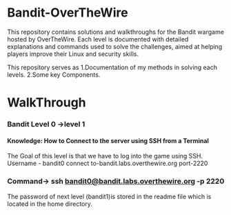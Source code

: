 # Bandit-OverTheWire
This repository contains solutions and walkthroughs for the Bandit wargame hosted by OverTheWire. Each level is documented with detailed explanations and commands used to solve the challenges, aimed at helping players improve their Linux and security skills.

This repository serves as
1.Documentation of my methods in solving each levels. 
2.Some key Components.

# WalkThrough

### Bandit Level 0 ->level 1
#### Knowledge: How to Connect to the server using SSH from a Terminal
The Goal of this level is that we have to log into the game using SSH.
Username - bandit0
connect to-bandit.labs.overthewire.org
port-2220

### Command-> ssh bandit0@bandit.labs.overthewire.org -p 2220
The password of next level (bandit1)is stored in the readme file which is located in the home directory.





